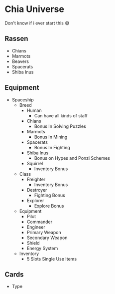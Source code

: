 # Chia Universe

Don't know if i ever start this 😅

## Rassen

- Chians
- Marmots
- Beavers
- Spacerats
- Shiba Inus

## Equipment

- Spaceship
  - Breed
    - Human
      - Can have all kinds of staff
    - Chians
      - Bonus In Solving Puzzles
    - Marmots
      - Bonus In Mining
    - Spacerats
      - Bonus In Fighting 
    - Shiba Inus
      - Bonus on Hypes and Ponzi Schemes
    - Squirrel
      - Inventory Bonus
  - Class
    - Freighter
      - Inventory Bonus
    - Destroyer
      - Fighting Bonus
    - Explorer
      - Explore Bonus
  - Equipment
    - Pilot
    - Commander
    - Engineer
    - Primary Weapon
    - Secondary Weapon
    - Shield
    - Energy System
  - Inventory
    - 5 Slots Single Use Items

## Cards

- Type
